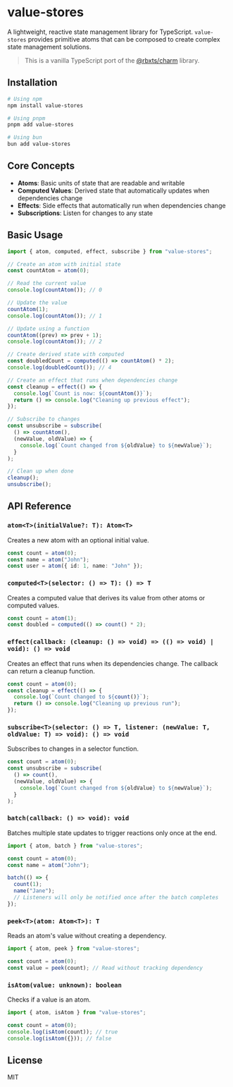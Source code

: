 # value-stores

A lightweight, reactive state management library for TypeScript. `value-stores` provides primitive atoms that can be composed to create complex state management solutions.

> This is a vanilla TypeScript port of the [@rbxts/charm](https://github.com/littensy/charm) library.

## Installation

```bash
# Using npm
npm install value-stores

# Using pnpm
pnpm add value-stores

# Using bun
bun add value-stores
```

## Core Concepts

- **Atoms**: Basic units of state that are readable and writable
- **Computed Values**: Derived state that automatically updates when dependencies change
- **Effects**: Side effects that automatically run when dependencies change
- **Subscriptions**: Listen for changes to any state

## Basic Usage

```typescript
import { atom, computed, effect, subscribe } from "value-stores";

// Create an atom with initial state
const countAtom = atom(0);

// Read the current value
console.log(countAtom()); // 0

// Update the value
countAtom(1);
console.log(countAtom()); // 1

// Update using a function
countAtom((prev) => prev + 1);
console.log(countAtom()); // 2

// Create derived state with computed
const doubledCount = computed(() => countAtom() * 2);
console.log(doubledCount()); // 4

// Create an effect that runs when dependencies change
const cleanup = effect(() => {
  console.log(`Count is now: ${countAtom()}`);
  return () => console.log("Cleaning up previous effect");
});

// Subscribe to changes
const unsubscribe = subscribe(
  () => countAtom(),
  (newValue, oldValue) => {
    console.log(`Count changed from ${oldValue} to ${newValue}`);
  }
);

// Clean up when done
cleanup();
unsubscribe();
```

## API Reference

### `atom<T>(initialValue?: T): Atom<T>`

Creates a new atom with an optional initial value.

```typescript
const count = atom(0);
const name = atom("John");
const user = atom({ id: 1, name: "John" });
```

### `computed<T>(selector: () => T): () => T`

Creates a computed value that derives its value from other atoms or computed values.

```typescript
const count = atom(1);
const doubled = computed(() => count() * 2);
```

### `effect(callback: (cleanup: () => void) => (() => void) | void): () => void`

Creates an effect that runs when its dependencies change. The callback can return a cleanup function.

```typescript
const count = atom(0);
const cleanup = effect(() => {
  console.log(`Count changed to ${count()}`);
  return () => console.log("Cleaning up previous run");
});
```

### `subscribe<T>(selector: () => T, listener: (newValue: T, oldValue: T) => void): () => void`

Subscribes to changes in a selector function.

```typescript
const count = atom(0);
const unsubscribe = subscribe(
  () => count(),
  (newValue, oldValue) => {
    console.log(`Count changed from ${oldValue} to ${newValue}`);
  }
);
```

### `batch(callback: () => void): void`

Batches multiple state updates to trigger reactions only once at the end.

```typescript
import { atom, batch } from "value-stores";

const count = atom(0);
const name = atom("John");

batch(() => {
  count(1);
  name("Jane");
  // Listeners will only be notified once after the batch completes
});
```

### `peek<T>(atom: Atom<T>): T`

Reads an atom's value without creating a dependency.

```typescript
import { atom, peek } from "value-stores";

const count = atom(0);
const value = peek(count); // Read without tracking dependency
```

### `isAtom(value: unknown): boolean`

Checks if a value is an atom.

```typescript
import { atom, isAtom } from "value-stores";

const count = atom(0);
console.log(isAtom(count)); // true
console.log(isAtom({})); // false
```

## License

MIT
